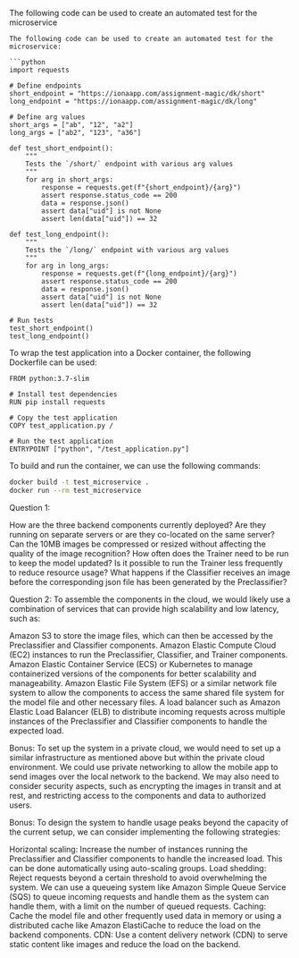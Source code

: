 The following code can be used to create an automated test for the microservice
```pyhton
The following code can be used to create an automated test for the microservice:

```python
import requests

# Define endpoints
short_endpoint = "https://ionaapp.com/assignment-magic/dk/short"
long_endpoint = "https://ionaapp.com/assignment-magic/dk/long"

# Define arg values
short_args = ["ab", "12", "a2"]
long_args = ["ab2", "123", "a36"]

def test_short_endpoint():
    """ 
    Tests the `/short/` endpoint with various arg values
    """
    for arg in short_args:
        response = requests.get(f"{short_endpoint}/{arg}")
        assert response.status_code == 200
        data = response.json()
        assert data["uid"] is not None
        assert len(data["uid"]) == 32

def test_long_endpoint():
    """
    Tests the `/long/` endpoint with various arg values
    """
    for arg in long_args:
        response = requests.get(f"{long_endpoint}/{arg}")
        assert response.status_code == 200
        data = response.json()
        assert data["uid"] is not None
        assert len(data["uid"]) == 32

# Run tests
test_short_endpoint()
test_long_endpoint()
```

To wrap the test application into a Docker container, the following Dockerfile can be used:

```
FROM python:3.7-slim 

# Install test dependencies
RUN pip install requests

# Copy the test application
COPY test_application.py /

# Run the test application
ENTRYPOINT ["python", "/test_application.py"]
```


To build and run the container, we can use the following commands:

```bash
docker build -t test_microservice .
docker run --rm test_microservice
```


Question 1:

How are the three backend components currently deployed? Are they running on separate servers or are they co-located on the same server?
Can the 10MB images be compressed or resized without affecting the quality of the image recognition?
How often does the Trainer need to be run to keep the model updated? Is it possible to run the Trainer less frequently to reduce resource usage?
What happens if the Classifier receives an image before the corresponding json file has been generated by the Preclassifier?

Question 2:
To assemble the components in the cloud, we would likely use a combination of services that can provide high scalability and low latency, such as:

Amazon S3 to store the image files, which can then be accessed by the Preclassifier and Classifier components.
Amazon Elastic Compute Cloud (EC2) instances to run the Preclassifier, Classifier, and Trainer components.
Amazon Elastic Container Service (ECS) or Kubernetes to manage containerized versions of the components for better scalability and manageability.
Amazon Elastic File System (EFS) or a similar network file system to allow the components to access the same shared file system for the model file and other necessary files.
A load balancer such as Amazon Elastic Load Balancer (ELB) to distribute incoming requests across multiple instances of the Preclassifier and Classifier components to handle the expected load.

Bonus:
To set up the system in a private cloud, we would need to set up a similar infrastructure as mentioned above but within the private cloud environment. We could use private networking to allow the mobile app to send images over the local network to the backend. We may also need to consider security aspects, such as encrypting the images in transit and at rest, and restricting access to the components and data to authorized users.

Bonus:
To design the system to handle usage peaks beyond the capacity of the current setup, we can consider implementing the following strategies:

Horizontal scaling: Increase the number of instances running the Preclassifier and Classifier components to handle the increased load. This can be done automatically using auto-scaling groups.
Load shedding: Reject requests beyond a certain threshold to avoid overwhelming the system. We can use a queueing system like Amazon Simple Queue Service (SQS) to queue incoming requests and handle them as the system can handle them, with a limit on the number of queued requests.
Caching: Cache the model file and other frequently used data in memory or using a distributed cache like Amazon ElastiCache to reduce the load on the backend components.
CDN: Use a content delivery network (CDN) to serve static content like images and reduce the load on the backend.
